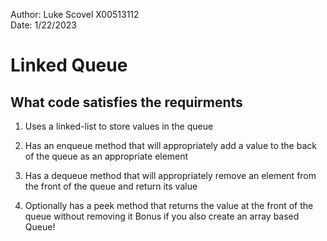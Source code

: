 Author: Luke Scovel X00513112 \
Date: 1/22/2023

# Linked Queue

## What code satisfies the requirments

1. Uses a linked-list to store values in the queue

2. Has an enqueue method that will appropriately add a value to the back of the queue as an appropriate element

3. Has a dequeue method that will appropriately remove an element from the front of the queue and return its value

4. Optionally has a peek method that returns the value at the front of the queue without removing it
Bonus if you also create an array based Queue!